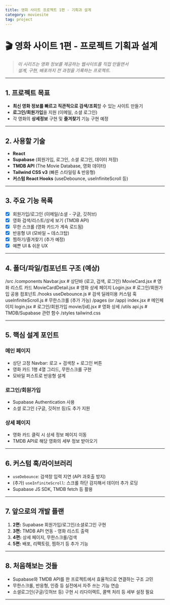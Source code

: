 ```yaml
---
title: 영화 사이트 프로젝트 1편 - 기획과 설계
category: moviesite
tag: project
---
```


# 🎬 영화 사이트 1편 - 프로젝트 기획과 설계

> *이 시리즈는 영화 정보를 제공하는 웹사이트를 직접 만들면서  
> 설계, 구현, 배포까지 전 과정을 기록하는  프로젝트.*

---

## 1. 프로젝트 목표

- **최신 영화 정보를 빠르고 직관적으로 검색/조회**할 수 있는 사이트 만들기
- **로그인/회원가입**을 지원 (이메일, 소셜 로그인)
- 각 영화의 **상세정보** 구현 및 **즐겨찾기** 기능 구현 예정

---

## 2. 사용할 기술 

- **React**
- **Supabase** (회원가입, 로그인, 소셜 로그인, 데이터 저장)
- **TMDB API** (The Movie Database, 영화 데이터)
- **Tailwind CSS v3** (빠른 스타일링 & 반응형)
- **커스텀 React Hooks** (useDebounce, useInfiniteScroll 등)

---

## 3. 주요 기능 목록

- [x] 회원가입/로그인 (이메일/소셜 - 구글, 깃허브)
- [x] 영화 검색/리스트/상세 보기 (TMDB API)
- [x] 무한 스크롤 (영화 카드가 계속 로드됨)
- [x] 반응형 UI (모바일 ~ 데스크탑)
- [x] 찜하기/즐겨찾기 (추가 예정)
- [x] 예쁜 UI & 쉬운 UX

---

## 4. 폴더/파일/컴포넌트 구조 (예상)

/src
/components
Navbar.jsx            # 상단바 (로고, 검색, 로그인)
MovieCard.jsx         # 영화 리스트 카드
MovieCardDetail.jsx   # 영화 상세 페이지
Login.jsx             # 로그인/회원가입 공용 컴포넌트
/hooks
useDebounce.js        # 검색 딜레이용 커스텀 훅
useInfiniteScroll.js  # 무한스크롤 (추가 가능)
/pages (or /app)
index.jsx             # 메인페이지
login.jsx             # 로그인/회원가입
movie/[id].jsx        # 영화 상세
/utils
api.js                # TMDB/Supabase 관련 함수
/styles
tailwind.css

---

## 5. 핵심 설계 포인트

###  **메인 페이지**
- 상단 고정 Navbar: 로고 + 검색창 + 로그인 버튼
- 영화 카드 1행 4열 그리드, 무한스크롤 구현
- 모바일 퍼스트로 반응형 설계

###  **로그인/회원가입**
- Supabase Authentication 사용
- 소셜 로그인 (구글, 깃허브 등)도 추가 지원

###  **상세 페이지**
- 영화 카드 클릭 시 상세 정보 페이지 이동
- TMDB API로 해당 영화의 세부 정보 받아오기

---

## 6. 커스텀 훅/라이브러리

- `useDebounce`: 검색창 입력 지연 (API 과호출 방지)
- (추가) `useInfiniteScroll`: 스크롤 하단 감지해서 데이터 추가 로딩
- Supabase JS SDK, TMDB fetch 등 활용

---

## 7. 앞으로의 개발 플랜

1. **2편:** Supabase 회원가입/로그인/소셜로그인 구현
2. **3편:** TMDB API 연동 - 영화 리스트 출력
3. **4편:** 상세 페이지, 무한스크롤/검색
4. **5편:** 배포, 리팩토링, 찜하기 등 추가 기능

---

## 8. 처음해보는 것들

- Supabase와 TMDB API를 한 프로젝트에서 효율적으로 연결하는 구조 고민
- 무한스크롤, 반응형, 인증 등 실전에서 자주 쓰는 기능 연습
- 소셜로그인(구글/깃허브 등) 구현 시 리다이렉트, 콜백 처리 등 세부 설정 필요

---
